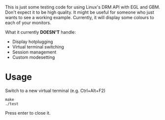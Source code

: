 This is just some testing code for using Linux's DRM API with EGL and GBM.
Don't expect it to be high quality.
It might be useful for someone who just wants to see a working example.
Currently, it will display some colours to each of your monitors.

What it currently **DOESN'T** handle:
- Display hotplugging
- Virtual terminal switching
- Session management
- Custom modesetting

# Usage
Switch to a new virtual terminal (e.g. Ctrl+Alt+F2)
```
make
./test
```
Press enter to close it.
